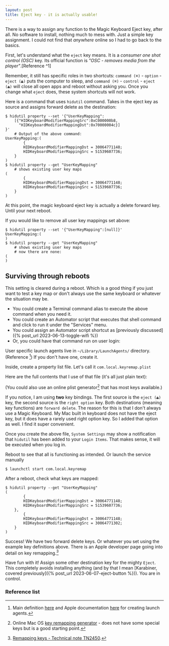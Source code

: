 ```yaml
---
layout: post
title: Eject key - it is actually usable!
---
```


There is a way to assign any function to the Magic Keyboard Eject key, after all. No software to install, nothing much to mess with. Just a simple key assignment. I could not find that _anywhere_ online so I had to go back to the basics.

First, let's understand what the `eject` key means. It is a _consumer one shot control (OSC)_ key. Its official function is _"OSC - removes media from the player"_.[Reference ^1]

Remember, it still has specific roles in two shortcuts: `command (⌘)` - `option` - `eject (⏏)` puts the computer to sleep, and `command (⌘)` - `control` - `eject (⏏)` will close all open apps and reboot without asking you. Once you change what `eject` does, these system shortcuts will not work.

Here is a command that uses `hidutil` command. Takes in the eject key as source and assigns forward delete as the destination:

```
$ hidutil property --set '{"UserKeyMapping":
    [{"HIDKeyboardModifierMappingSrc":0xC000000b8,
      "HIDKeyboardModifierMappingDst":0x70000004c}]
}'
    # Output of the above command:
UserKeyMapping:(
        {
        HIDKeyboardModifierMappingDst = 30064771148;
        HIDKeyboardModifierMappingSrc = 51539607736;
    }
)
$ hidutil property --get "UserKeyMapping"
    # shows existing user key maps
(
        {
        HIDKeyboardModifierMappingDst = 30064771148;
        HIDKeyboardModifierMappingSrc = 51539607736;
    }
)
```

At this point, the magic keyboard eject key is actually a delete forward key. Until your next reboot.

If you would like to remove all user key mappings set above:
```
$ hidutil property --set '{"UserKeyMapping":[null]}'
UserKeyMapping:(
)
$ hidutil property --get "UserKeyMapping"
    # shows existing user key maps
    # now there are none:
(
)
```

## Surviving through reboots

This setting is cleared during a reboot. Which is a good thing if you just want to test a key map or don't always use the same keyboard or whatever the situation may be. 

- You could create a Terminal command alias to execute the above command when you need it.
- You could create an Automator script that executes that shell command and click to run it under the "Services" menu.
- You could assign an Automator script shortcut as [previously discussed]({% post_url 2023-06-13-toggle-wifi %})
- Or, you could have that command run on user login:

User specific launch agents live in `~/Library/LaunchAgents/` directory.(Reference [^2]) If you don't have one, create it.

Inside, create a property list file. Let's call it `com.local.keyremap.plist`

Here are the full contents that I use of that file (it's all just plain text):

<script src="https://gist.github.com/verityj/f54e1467859596ef36a87e14cdce54b6.js"></script>


(You could also use an online plist generator[^3] that has most keys available.)

If you notice, I am using **two** key bindings. The first source is the `eject (⏏)` key, the second source is the `right option` key. Both destinations (meaning key functions) are `forward delete`. The reason for this is that I don't always use a Magic Keyboard. My Mac built in keyboard does not have the eject key, but it does have a rarely used right option key. So I added that option as well. I find it super convenient.

Once you create the above file, `System Settings` may show a notification that `hidutil` has been added to your `Login Items`. That makes sense, it will be executed when you log in.

Reboot to see that all is functioning as intended. Or launch the service manually

```
$ launchctl start com.local.keyremap
```

After a reboot, check what keys are mapped:
```
$ hidutil property --get "UserKeyMapping"
(
        {
        HIDKeyboardModifierMappingDst = 30064771148;
        HIDKeyboardModifierMappingSrc = 51539607736;
    },
        {
        HIDKeyboardModifierMappingDst = 30064771148;
        HIDKeyboardModifierMappingSrc = 30064771302;
    }
)
```

Success! We have two forward delete keys. Or whatever you set using the example key definitions above. There is an Apple developer page going into detail on key remapping.[^4]

Have fun with it! Assign some other destination key for the mighty `Eject`. This completely avoids installing anything (and by that I mean [Karabiner, covered previously]({% post_url 2023-06-07-eject-button %})). You are in control.
 
### Reference list

[^Reference 1]: Feel free to get familiar with the entirety of the human interface device usage universe [here](https://www.usb.org/sites/default/files/documents/hut1_12v2.pdf).
[^2]: Main definition [here](https://www.launchd.info) and Apple documentation [here](https://developer.apple.com/library/archive/documentation/MacOSX/Conceptual/BPSystemStartup/Chapters/CreatingLaunchdJobs.html) for creating launch agents.
[^3]: Online Mac OS [key remapping generator](https://hidutil-generator.netlify.app) - does not have some special keys but is a good starting point.
[^4]: [Remapping keys - Technical note TN2450](https://developer.apple.com/library/archive/technotes/tn2450/_index.html).
